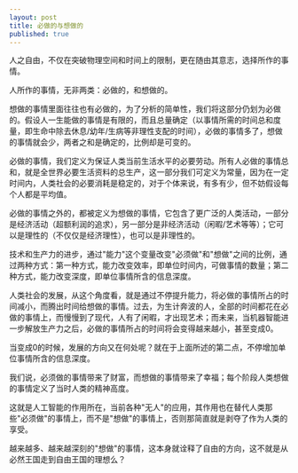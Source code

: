 ```yaml
---
layout: post
title: 必做的与想做的
published: true
---
```


人之自由，不仅在突破物理空间和时间上的限制，更在随由其意志，选择所作的事情。

人所作的事情，无非两类：必做的，和想做的。

想做的事情里面往往也有必做的，为了分析的简单性，我们将这部分仍划为必做的。假设人一生能做的事情是有限的，而且总量确定（以事情所需的时间总和度量，即生命中除去休息/幼年/生病等非理性支配的时间），必做的事情多了，想做的事情就会少，两者之和是确定的，比例却是可变的。

必做的事情，我们定义为保证人类当前生活水平的必要劳动。所有人必做的事情总和，就是全世界必要生活资料的总生产，这一部分我们可定义为常量，因为在一定时间内，人类社会的必要消耗是稳定的，对于个体来说，有多有少，但不妨假设每个人都是平均值。

必做的事情之外的，都被定义为想做的事情，它包含了更广泛的人类活动，一部分是经济活动（超额利润的追求），另一部分是非经济活动（闲暇/艺术等等）；它可以是理性的（不仅仅是经济理性），也可以是非理性的。

技术和生产力的进步，通过"能力"这个变量改变"必须做"和"想做"之间的比例，通过两种方式：第一种方式，能力改变效率，即单位时间内，可做事情的数量；第二种方式，能力改变深度，即单位事情所含的信息深度。

人类社会的发展，从这个角度看，就是通过不停提升能力，将必做的事情所占的时间减小，而腾出时间给想做的事情。过去，为生计奔波的人，全部的时间都花在必做的事情上，而慢慢到了现代，人有了闲暇，才出现艺术；而未来，当机器智能进一步解放生产力之后，必做的事情所占的时间将会变得越来越小，甚至变成0。

当变成0的时候，发展的方向又在何处呢？就在于上面所述的第二点，不停增加单位事情所含的信息深度。

我们说，必须做的事情带来了财富，而想做的事情带来了幸福；每个阶段人类想做的事情定义了当时人类的精神高度。

这就是人工智能的作用所在，当前各种"无人"的应用，其作用也在替代人类那些"必须做"的事情上，而不是"想做"的事情上，否则那简直就是剥夺了作为人类的享受。

越来越多、越来越深刻的"想做"的事情，这本身就诠释了自由的方向，这不就是从必然王国走到自由王国的理想么？

